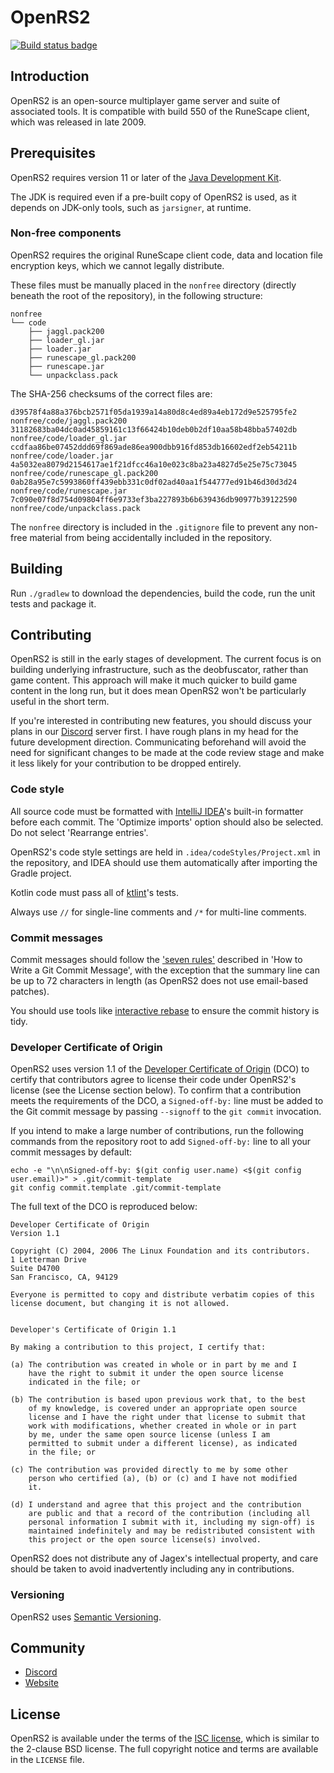 # OpenRS2

[![Build status badge](https://build.openrs2.dev/api/badges/openrs2/openrs2/status.svg)](https://build.openrs2.dev/openrs2/openrs2/)

## Introduction

OpenRS2 is an open-source multiplayer game server and suite of associated
tools. It is compatible with build 550 of the RuneScape client, which was
released in late 2009.

## Prerequisites

OpenRS2 requires version 11 or later of the [Java Development Kit][jdk].

The JDK is required even if a pre-built copy of OpenRS2 is used, as it depends
on JDK-only tools, such as `jarsigner`, at runtime.

### Non-free components

OpenRS2 requires the original RuneScape client code, data and location file
encryption keys, which we cannot legally distribute.

These files must be manually placed in the `nonfree` directory (directly
beneath the root of the repository), in the following structure:

```
nonfree
└── code
    ├── jaggl.pack200
    ├── loader_gl.jar
    ├── loader.jar
    ├── runescape_gl.pack200
    ├── runescape.jar
    └── unpackclass.pack
```

The SHA-256 checksums of the correct files are:

```
d39578f4a88a376bcb2571f05da1939a14a80d8c4ed89a4eb172d9e525795fe2  nonfree/code/jaggl.pack200
31182683ba04dc0ad45859161c13f66424b10deb0b2df10aa58b48bba57402db  nonfree/code/loader_gl.jar
ccdfaa86be07452ddd69f869ade86ea900dbb916fd853db16602edf2eb54211b  nonfree/code/loader.jar
4a5032ea8079d2154617ae1f21dfcc46a10e023c8ba23a4827d5e25e75c73045  nonfree/code/runescape_gl.pack200
0ab28a95e7c5993860ff439ebb331c0df02ad40aa1f544777ed91b46d30d3d24  nonfree/code/runescape.jar
7c090e07f8d754d09804ff6e9733ef3ba227893b6b639436db90977b39122590  nonfree/code/unpackclass.pack
```

The `nonfree` directory is included in the `.gitignore` file to prevent any
non-free material from being accidentally included in the repository.

## Building

Run `./gradlew` to download the dependencies, build the code, run the unit tests
and package it.

## Contributing

OpenRS2 is still in the early stages of development. The current focus is on
building underlying infrastructure, such as the deobfuscator, rather than
game content. This approach will make it much quicker to build game content in
the long run, but it does mean OpenRS2 won't be particularly useful in the short
term.

If you're interested in contributing new features, you should discuss your
plans in our [Discord][discord] server first. I have rough plans in my head for
the future development direction. Communicating beforehand will avoid the need
for significant changes to be made at the code review stage and make it less
likely for your contribution to be dropped entirely.

### Code style

All source code must be formatted with [IntelliJ IDEA][idea]'s built-in
formatter before each commit. The 'Optimize imports' option should also be
selected. Do not select 'Rearrange entries'.

OpenRS2's code style settings are held in `.idea/codeStyles/Project.xml` in the
repository, and IDEA should use them automatically after importing the Gradle
project.

Kotlin code must pass all of [ktlint][ktlint]'s tests.

Always use `//` for single-line comments and `/*` for multi-line comments.

### Commit messages

Commit messages should follow the ['seven rules'][commitmsg] described in
'How to Write a Git Commit Message', with the exception that the summary line
can be up to 72 characters in length (as OpenRS2 does not use email-based
patches).

You should use tools like [interactive rebase][rewriting-history] to ensure the
commit history is tidy.

### Developer Certificate of Origin

OpenRS2 uses version 1.1 of the [Developer Certificate of Origin][dco] (DCO) to
certify that contributors agree to license their code under OpenRS2's license
(see the License section below). To confirm that a contribution meets the
requirements of the DCO, a `Signed-off-by:` line must be added to the Git
commit message by passing `--signoff` to the `git commit` invocation.

If you intend to make a large number of contributions, run the following
commands from the repository root to add `Signed-off-by:` line to all your
commit messages by default:

```
echo -e "\n\nSigned-off-by: $(git config user.name) <$(git config user.email)>" > .git/commit-template
git config commit.template .git/commit-template
```

The full text of the DCO is reproduced below:

```
Developer Certificate of Origin
Version 1.1

Copyright (C) 2004, 2006 The Linux Foundation and its contributors.
1 Letterman Drive
Suite D4700
San Francisco, CA, 94129

Everyone is permitted to copy and distribute verbatim copies of this
license document, but changing it is not allowed.


Developer's Certificate of Origin 1.1

By making a contribution to this project, I certify that:

(a) The contribution was created in whole or in part by me and I
    have the right to submit it under the open source license
    indicated in the file; or

(b) The contribution is based upon previous work that, to the best
    of my knowledge, is covered under an appropriate open source
    license and I have the right under that license to submit that
    work with modifications, whether created in whole or in part
    by me, under the same open source license (unless I am
    permitted to submit under a different license), as indicated
    in the file; or

(c) The contribution was provided directly to me by some other
    person who certified (a), (b) or (c) and I have not modified
    it.

(d) I understand and agree that this project and the contribution
    are public and that a record of the contribution (including all
    personal information I submit with it, including my sign-off) is
    maintained indefinitely and may be redistributed consistent with
    this project or the open source license(s) involved.
```

OpenRS2 does not distribute any of Jagex's intellectual property, and care
should be taken to avoid inadvertently including any in contributions.

### Versioning

OpenRS2 uses [Semantic Versioning][semver].

## Community

* [Discord][discord]
* [Website][www]

## License

OpenRS2 is available under the terms of the [ISC license][isc], which is
similar to the 2-clause BSD license. The full copyright notice and terms are
available in the `LICENSE` file.

[commitmsg]: https://chris.beams.io/posts/git-commit/#seven-rules
[dco]: https://developercertificate.org/
[discord]: https://chat.openrs2.dev/
[idea]: https://www.jetbrains.com/idea/
[isc]: https://opensource.org/licenses/ISC
[jdk]: https://jdk.java.net/
[ktlint]: https://github.com/pinterest/ktlint#readme
[rewriting-history]: https://git-scm.com/book/en/v2/Git-Tools-Rewriting-History
[semver]: https://semver.org/
[www]: https://www.openrs2.dev/
